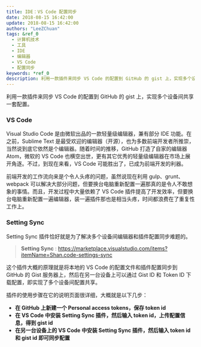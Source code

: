 ```yaml
---
title: IDE：VS Code 配置同步
date: 2018-08-15 16:42:00
update: 2018-08-15 16:42:00
authors: "LeeZChuan"
tags: &ref_0
  - 计算机技术
  - 工具
  - IDE
  - 编辑器
  - VS Code
  - 配置同步
keywords: *ref_0
description: 利用一款插件来同步 VS Code 的配置到 GitHub 的 gist 上，实现多个设备间共享一套配置。
---
```




利用一款插件来同步 VS Code 的配置到 GitHub 的 gist 上，实现多个设备间共享一套配置。

<!-- truncate -->

### VS Code

Visual Studio Code 是由微软出品的一款轻量级编辑器，兼有部分 IDE 功能。在之前，Sublime Text 是最受欢迎的编辑器（开源），也为多数前端开发者所推崇，当然说到底它依然是个编辑器。随着时间的推移，GitHub 打造了自家的编辑器 Atom，微软的 VS Code 也横空出世，更有其它优秀的轻量级编辑器在市场上展开角逐。不过，到现在来看，VS Code 可能胜出了，已成为前端开发的利器。

前端开发的工作流向来是个令人头疼的问题，虽然说现在利用 gulp、grunt、webpack 可以解决大部分问题，但要换台电脑重新配置一遍那真的是令人不敢想象的事情。而且，开发过程中大量依赖了 VS Code 插件提高了开发效率，但要换台电脑重新配置一遍编辑器，装一遍插件那也是相当头疼，时间都浪费在了重复性工作上。

### Setting Sync

Setting Sync 插件恰好就是为了解决多个设备间编辑器和插件配置同步难题的。

> **Setting Sync** : <a href="https://marketplace.visualstudio.com/items?itemName=Shan.code-settings-sync" target="_blank">https://marketplace.visualstudio.com/items?itemName=Shan.code-settings-sync</a>

这个插件大概的原理就是将本地的 VS Code 的配置文件和插件配置同步到 GitHub 的 Gist 服务器上，然后在另一台设备上可以通过 Gist ID 和 Token ID 下载配置，即实现了多个设备间配置共享。

插件的使用步骤在它的说明页面很详细，大概就是以下几步：

- **在 GitHub 上新建一个 Personal access tokens，保存 token id**
- **在 VS Code 中安装 Setting Sync 插件，然后输入 token id，上传配置信息，得到 gist id**
- **在另一台设备上的 VS Code 中安装 Setting Sync 插件，然后输入 token id 和 gist id 即可同步配置**
